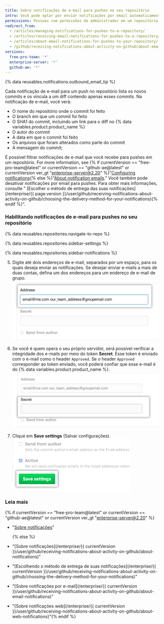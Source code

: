 ```yaml
---
title: Sobre notificações de e-mail para pushes no seu repositório
intro: Você pode optar por enviar notificações por email automaticamente para um endereço de email específico quando alguém fizer push para o repositório.
permissions: Pessoas com permissões de administrador em um repositório podem habilitar notificações de e-mails para push em seu repositório.
redirect_from:
  - /articles/managing-notifications-for-pushes-to-a-repository/
  - /articles/receiving-email-notifications-for-pushes-to-a-repository/
  - /articles/about-email-notifications-for-pushes-to-your-repository/
  - /github/receiving-notifications-about-activity-on-github/about-email-notifications-for-pushes-to-your-repository
versions:
  free-pro-team: '*'
  enterprise-server: '*'
  github-ae: '*'
---
```


{% data reusables.notifications.outbound_email_tip %}

Cada notificação de e-mail para um push no repositório lista os novos commits e os vincula a um diff contendo apenas esses commits. Na notificação de e-mail, você verá:

- O nome do repositório onde o commit foi feito
- O branch em que um commit foi feito
- O SHA1 do commit, incluindo um link para o diff no {% data variables.product.product_name %}
- O autor do commit
- A data em que o commit foi feito
- Os arquivos que foram alterados como parte do commit
- A mensagem do commit;

É possível filtrar notificações de e-mail que você recebe para pushes em um repositório. For more information, see {% if currentVersion == "free-pro-team@latest" or currentVersion == "github-ae@latest" or currentVersion ver_gt "enterprise-server@2.20" %}"[Configuring notifications](/github/managing-subscriptions-and-notifications-on-github/configuring-notifications#filtering-email-notifications){% else %}"[About notification emails](/github/receiving-notifications-about-activity-on-github/about-email-notifications)." Você também pode desativar notificações por email para pushes. Para obter mais informações, consulte "
[Escolher o método de entrega das suas notificações](/enterprise/{{ page.version }}/user/github/receiving-notifications-about-activity-on-github/choosing-the-delivery-method-for-your-notifications){% endif %}".</p> 



### Habilitando notificações de e-mail para pushes no seu repositório

{% data reusables.repositories.navigate-to-repo %}



{% data reusables.repositories.sidebar-settings %}



{% data reusables.repositories.sidebar-notifications %}

5. Digite até dois endereços de e-mail, separados por um espaço, para os quais deseja enviar as notificações. Se desejar enviar e-mails a mais de duas contas, defina um dos endereços para um endereço de e-mail de grupo. ![Caixa de texto de endereço de e-mail](/assets/images/help/settings/email_services_addresses.png)

6. Se você é quem opera o seu próprio servidor, será possível verificar a integridade dos e-mails por meio do token **Secret**. Esse token é enviado com o e-mail como o header `Approved`. Se o header `Approved` corresponder ao token enviado, você poderá confiar que esse e-mail é do {% data variables.product.product_name %}. ![Caixa de texto do segredo do e-mail](/assets/images/help/settings/email_services_token.png)

7. Clique em **Save settings** (Salvar configurações). ![Botão Save settings (Salvar configurações)](/assets/images/help/settings/save_notification_settings.png)



### Leia mais

{% if currentVersion == "free-pro-team@latest" or currentVersion == "github-ae@latest" or currentVersion ver_gt "enterprise-server@2.20" %}

- "[Sobre notificações](/github/managing-subscriptions-and-notifications-on-github/about-notifications)" 
  
  {% else %}

- "[Sobre notificações](/enterprise/{{ currentVersion }}/user/github/receiving-notifications-about-activity-on-github/about-notifications)"

- "[Escolhendo o método de entrega de suas notificações](/enterprise/{{ currentVersion }}/user/github/receiving-notifications-about-activity-on-github/choosing-the-delivery-method-for-your-notifications)"
- "[Sobre notificações por e-mail](/enterprise/{{ currentVersion }}/user/github/receiving-notifications-about-activity-on-github/about-email-notifications)"
- "[Sobre notificações web](/enterprise/{{ currentVersion }}/user/github/receiving-notifications-about-activity-on-github/about-web-notifications)"{% endif %}
